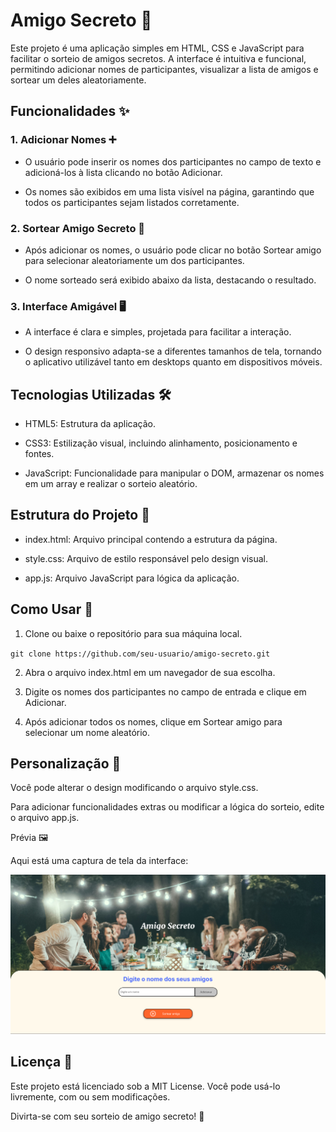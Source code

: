 # Amigo Secreto 🎉

Este projeto é uma aplicação simples em HTML, CSS e JavaScript para facilitar o sorteio de amigos secretos. A interface é intuitiva e funcional, permitindo adicionar nomes de participantes, visualizar a lista de amigos e sortear um deles aleatoriamente.

## Funcionalidades ✨

### 1. Adicionar Nomes ➕

- O usuário pode inserir os nomes dos participantes no campo de texto e adicioná-los à lista clicando no botão Adicionar.

- Os nomes são exibidos em uma lista visível na página, garantindo que todos os participantes sejam listados corretamente.

### 2. Sortear Amigo Secreto 🎲

- Após adicionar os nomes, o usuário pode clicar no botão Sortear amigo para selecionar aleatoriamente um dos participantes.

- O nome sorteado será exibido abaixo da lista, destacando o resultado.

### 3. Interface Amigável 🖥️

- A interface é clara e simples, projetada para facilitar a interação.

- O design responsivo adapta-se a diferentes tamanhos de tela, tornando o aplicativo utilizável tanto em desktops quanto em dispositivos móveis.

## Tecnologias Utilizadas 🛠️

- HTML5: Estrutura da aplicação.

- CSS3: Estilização visual, incluindo alinhamento, posicionamento e fontes.

- JavaScript: Funcionalidade para manipular o DOM, armazenar os nomes em um array e realizar o sorteio aleatório.

## Estrutura do Projeto 📂

- index.html: Arquivo principal contendo a estrutura da página.

- style.css: Arquivo de estilo responsável pelo design visual.

- app.js: Arquivo JavaScript para lógica da aplicação.

## Como Usar 📝

1. Clone ou baixe o repositório para sua máquina local.

`git clone https://github.com/seu-usuario/amigo-secreto.git`

2. Abra o arquivo index.html em um navegador de sua escolha.

3. Digite os nomes dos participantes no campo de entrada e clique em Adicionar.

4. Após adicionar todos os nomes, clique em Sortear amigo para selecionar um nome aleatório.

## Personalização 🎨

Você pode alterar o design modificando o arquivo style.css.

Para adicionar funcionalidades extras ou modificar a lógica do sorteio, edite o arquivo app.js.

Prévia 🖼️

Aqui está uma captura de tela da interface:

![Prévia do aplicativo](assets/previa.png)

## Licença 📜

Este projeto está licenciado sob a MIT License. Você pode usá-lo livremente, com ou sem modificações.

Divirta-se com seu sorteio de amigo secreto! 🎁
